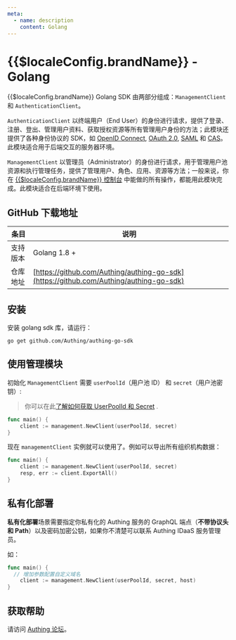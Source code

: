 ```yaml
---
meta:
  - name: description
    content: Golang
---
```


# {{$localeConfig.brandName}} - Golang

{{$localeConfig.brandName}} Golang SDK 由两部分组成：`ManagementClient` 和 `AuthenticationClient`。

`AuthenticationClient` 以终端用户（End User）的身份进行请求，提供了登录、注册、登出、管理用户资料、获取授权资源等所有管理用户身份的方法；此模块还提供了各种身份协议的 SDK，如 [OpenID Connect](/guides/federation/oidc.md), [OAuth 2.0](/guides/federation/oauth.md), [SAML](/guides/federation/saml.md) 和 [CAS](/guides/federation/cas.md)。此模块适合用于后端交互的服务器环境。

`ManagementClient` 以管理员（Administrator）的身份进行请求，用于管理用户池资源和执行管理任务，提供了管理用户、角色、应用、资源等方法；一般来说，你在 [{{$localeConfig.brandName}} 控制台](https://console.authing.cn/console/userpool) 中能做的所有操作，都能用此模块完成。此模块适合在后端环境下使用。

## GitHub 下载地址

| 条目     | 说明                                        |
| -------- | ------------------------------------------- |
| 支持版本 | Golang 1.8 +                                   |
| 仓库地址 | [https://github.com/Authing/authing-go-sdk](https://github.com/Authing/authing-go-sdk) |

## 安装

安装 golang sdk 库，请运行：

```
go get github.com/Authing/authing-go-sdk
```


## 使用管理模块

初始化 `ManagementClient` 需要 `userPoolId`（用户池 ID） 和 `secret`（用户池密钥）:

> 你可以在此[了解如何获取 UserPoolId 和 Secret](/guides/faqs/get-userpool-id-and-secret.md) .

```go
func main() {
	client := management.NewClient(userPoolId, secret)
}
```

现在 `managementClient` 实例就可以使用了。例如可以导出所有组织机构数据：

```go
func main() {
	client := management.NewClient(userPoolId, secret)
    resp, err := client.ExportAll()
}
```



## 私有化部署

**私有化部署**场景需要指定你私有化的 Authing 服务的 GraphQL 端点（**不带协议头和 Path**）以及密码加密公钥，如果你不清楚可以联系 Authing IDaaS 服务管理员。

如：

```go
func main() {
  // 增加参数配置自定义域名
	client := management.NewClient(userPoolId, secret, host)
}
```



## 获取帮助

请访问 [Authing 论坛](https://forum.authing.cn/)。
